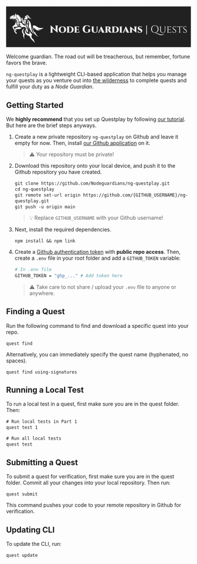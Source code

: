 ![Node Guardians: Quests](./media/banner.png)

Welcome guardian. The road out will be treacherous, but remember, fortune favors the brave.

`ng-questplay` is a lightweight CLI-based application that helps you manage your quests as you venture out into [the wilderness](https://nodeguardians.io/) to complete quests and fulfill your duty as a _Node Guardian_.

## Getting Started

We **highly recommend** that you set up Questplay by following [our tutorial](https://nodeguardians.io/dev-hub?s=devhub-campaigns&sc=tutorial). But here are the brief steps anyways.

1. Create a new private repository `ng-questplay` on Github and leave it empty for now. Then, install [our Github application](https://github.com/apps/node-guardians) on it.

    > ⚠ Your repository must be private!

2. Download this repository onto your local device, and push it to the Github repository you have created.

    ```
    git clone https://github.com/Nodeguardians/ng-questplay.git
    cd ng-questplay
    git remote set-url origin https://github.com/{GITHUB_USERNAME}/ng-questplay.git
    git push -u origin main
    ```

    > 💡 Replace `GITHUB_USERNAME` with your Github username!

3. Next, install the required dependencies.

    ```
    npm install && npm link
    ```

4. Create a [Github authentication token](https://nodeguardians.io/?s=home-faq&sf=devhub--why-and-how-do-i-create-a-github-token) with **public repo access**. Then, create a `.env` file in your root folder and add a `GITHUB_TOKEN` variable:

    ```bash
    # In .env file
    GITHUB_TOKEN = "ghp_..." # Add token here
    ```

    > ⚠️ Take care to not share / upload your `.env` file to anyone or anywhere.

## Finding a Quest

Run the following command to find and download a specific quest into your repo.

```
quest find
```

Alternatively, you can immediately specify the quest name (hyphenated, no spaces).

```
quest find using-signatures
```

## Running a Local Test

To run a local test in a quest, first make sure you are in the quest folder. Then:

```
# Run local tests in Part 1
quest test 1
```

```
# Run all local tests
quest test
```

## Submitting a Quest

To submit a quest for verification, first make sure you are in the quest folder.
Commit all your changes into your local repository. Then run:

```
quest submit
```

This command pushes your code to your remote repository in Github for verification.

## Updating CLI

To update the CLI, run:

```
quest update
```
